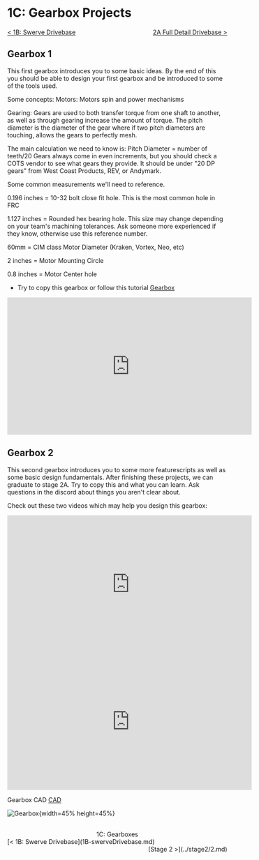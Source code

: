 <style>
.right{
    float:right;
}
.center{
    text-align:center;
}

.left{
    float:left;
}
</style>

# 1C: Gearbox Projects

<span class="left">[< 1B: Swerve Drivebase](1B-swerveDrivebase.md)</span> <span class="right">[2A Full Detail Drivebase >](../stage2/2A-drivebaseFullDetail.md)</span>
<br>

## Gearbox 1
This first gearbox introduces you to some basic ideas. By the end of this you should be able to design your first gearbox and be introduced to some of the tools used. 

Some concepts:
Motors:
Motors spin and power mechanisms

Gearing:
Gears are used to both transfer torque from one shaft to another, as well as through gearing increase the amount of torque. The pitch diameter is the diameter of the gear where if two pitch diameters are touching, allows the gears to perfectly mesh.

The main calculation we need to know is: 
Pitch Diameter = number of teeth/20
Gears always come in even increments, but you should check a COTS vendor to see what gears they provide. It should be under "20 DP gears" from West Coast Products, REV, or Andymark.

Some common measurements we'll need to reference.

0.196 inches = 10-32 bolt close fit hole. This is the most common hole in FRC

1.127 inches = Rounded hex bearing hole. This size may change depending on your team's machining tolerances. Ask someone more experienced if they know, otherwise use this reference number.

60mm = CIM class Motor Diameter (Kraken, Vortex, Neo, etc)

2 inches = Motor Mounting Circle

0.8 inches = Motor Center hole


- Try to copy this gearbox or follow this tutorial
[Gearbox](https://cad.onshape.com/documents/c6a8ec29479a2578841fb9f2/w/85094b3baa15a05c873920c9/e/21fa04df80572c41ab64f27b)
<iframe width="560" height="315" src="https://www.youtube.com/embed/OE-NVLBxm6I" frameborder="0" allowfullscreen></iframe>


## Gearbox 2
This second gearbox introduces you to some more featurescripts as well as some basic design fundamentals. After finishing these projects, we can graduate to stage 2A. Try to copy this and what you can learn. Ask questions in the discord about things you aren't clear about. 

Check out these two videos which may help you design this gearbox:

<iframe width="560" height="315" src="https://www.youtube.com/embed/9ckB7p3kp6c" frameborder="0" allowfullscreen></iframe>

<iframe width="560" height="315" src="https://www.youtube.com/embed/fX-BLKZHsJM" frameborder="0" allowfullscreen></iframe>


Gearbox CAD 
[CAD](https://cad.onshape.com/documents/dbfca47b976b572e1ed949ec/w/3e1d28e9efa9b31b349bcd33/e/03fe2e65fe5e7e357d04ce9e?renderMode=0&uiState=662da16d9cc5a27a76e8e6b8)

![Gearbox](\img\design-guide\stage1a\gearbox.webp){width=45% height=45%}





<br>
<center>1C: Gearboxes</center> 
<span class="left">[< 1B: Swerve Drivebase](1B-swerveDrivebase.md)</span> <span class="right">[Stage 2 >](../stage2/2.md)</span>
<br>
<br>